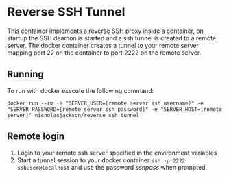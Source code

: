 # Reverse SSH Tunnel  
This container implements a reverse SSH proxy inside a container, on startup the SSH deamon is started and a ssh tunnel is created to a remote server.  The docker container creates a tunnel to your remote server mapping port 22 on the container to port 2222 on the remote server.

## Running
To run with docker execute the following command:  

```
docker run --rm -e "SERVER_USER=[remote server ssh username]" -e "SERVER_PASSWORD=[remote server ssh password]" -e "SERVER_HOST=[remote server]" nicholasjackson/reverse_ssh_tunnel
```

## Remote login
1. Login to your remote ssh server specified in the environment variables  
2. Start a tunnel session to your docker container `ssh -p 2222 sshuser@localhost` and use the password *sshpass* when prompted.
